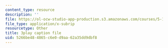 ```yaml
---
content_type: resource
description: ''
file: https://ol-ocw-studio-app-production.s3.amazonaws.com/courses/5-111-principles-of-chemical-science-fall-2008/5266be484865c6e0d9aa62a35dd9dbf8_pAuRZr0AHhI.srt
file_type: application/x-subrip
resourcetype: Other
title: 3play caption file
uid: 5266be48-4865-c6e0-d9aa-62a35dd9dbf8
---
```

